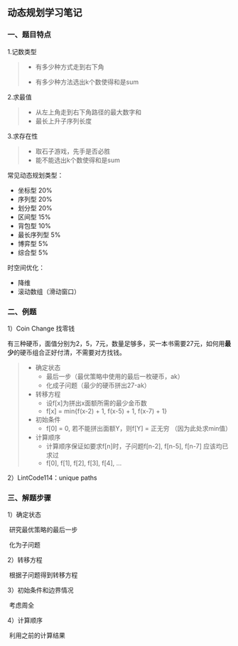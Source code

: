 ## 动态规划学习笔记

### 一、题目特点

1.记数类型

> - 有多少种方式走到右下角
>
> - 有多少种方法选出k个数使得和是sum

2.求最值

> - 从左上角走到右下角路径的最大数字和
> - 最长上升子序列长度

3.求存在性

> - 取石子游戏，先手是否必胜
> - 能不能选出k个数使得和是sum

常见动态规划类型：

- 坐标型  20%
- 序列型  20%
- 划分型  20%
- 区间型  15%
- 背包型  10%
- 最长序列型  5%
- 博弈型  5%
- 综合型  5%

时空间优化：

- 降维
- 滚动数组（滑动窗口）



### 二、例题

1）Coin Change 找零钱

有三种硬币，面值分别为2，5，7元，数量足够多，买一本书需要27元，如何用**最少**的硬币组合正好付清，不需要对方找钱。

> - 确定状态
>   - 最后一步（最优策略中使用的最后一枚硬币，ak）
>   - 化成子问题（最少的硬币拼出27-ak）
> - 转移方程
>   - 设f[x]为拼出x面额所需的最少金币数
>   - f[x] = min{f(x-2) + 1, f(x-5) + 1, f(x-7) + 1}
> - 初始条件
>   - f[0] = 0, 若不能拼出面额Y，则f[Y] = 正无穷 （因为此处求min值）
> - 计算顺序
>   - 计算顺序保证如要求f[n]时，子问题f[n-2], f[n-5], f[n-7] 应该均已求过
>   - f[0], f[1], f[2], f[3], f[4], ...



2）LintCode114：unique paths 



### 三、解题步骤

1）确定状态

​	研究最优策略的最后一步

​	化为子问题

2）转移方程

​	根据子问题得到转移方程

3）初始条件和边界情况

​	考虑周全

4）计算顺序 

​	利用之前的计算结果